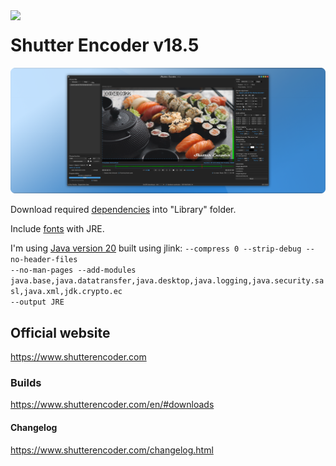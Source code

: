 <img align=left src="https://www.shutterencoder.com/images/icon.png" width="64">
<h1>Shutter Encoder v18.5</h1>

![logo](/SocialBanner.png)

Download required [dependencies](../master/Library/sources.txt) into "Library" folder.

Include [fonts](../master/fonts) with JRE.

I'm using [Java version 20](https://jdk.java.net/20/) built using jlink:
<code>--compress 0 --strip-debug --no-header-files --no-man-pages --add-modules java.base,java.datatransfer,java.desktop,java.logging,java.security.sasl,java.xml,jdk.crypto.ec --output JRE</code>

## Official website

https://www.shutterencoder.com

### Builds

https://www.shutterencoder.com/en/#downloads

#### Changelog

https://www.shutterencoder.com/changelog.html
